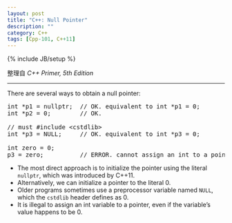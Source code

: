 ```yaml
---
layout: post
title: "C++: Null Pointer"
description: ""
category: C++
tags: [Cpp-101, C++11]
---
```

{% include JB/setup %}

整理自 _C++ Primer, 5th Edition_

-----

There are several ways to obtain a null pointer:

<pre class="prettyprint linenums">
int *p1 = nullptr;	// OK. equivalent to int *p1 = 0;
int *p2 = 0;		// OK.

// must #include &lt;cstdlib&gt;
int *p3 = NULL;		// OK. equivalent to int *p3 = 0;

int zero = 0;
p3 = zero;			// ERROR. cannot assign an int to a pointer
</pre>

- The most direct approach is to initialize the pointer using the literal `nullptr`, which was introduced by C++11. 
- Alternatively, we can initialize a pointer to the literal 0.
- Older programs sometimes use a preprocessor variable named `NULL`, which the `cstdlib` header defines as 0.
- It is illegal to assign an int variable to a pointer, even if the variable’s value happens to be 0.